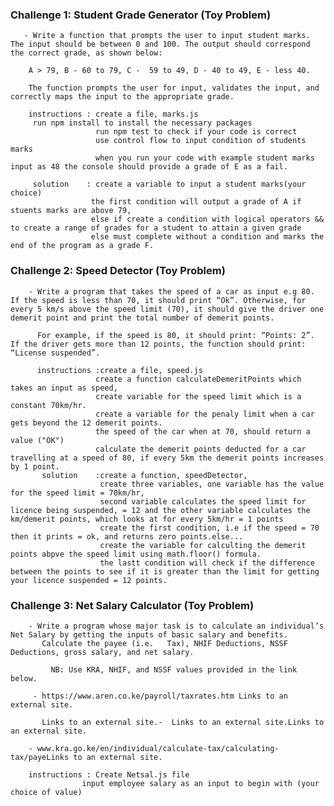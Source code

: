 ### Challenge 1:  Student Grade Generator (Toy Problem)

       - Write a function that prompts the user to input student marks. The input should be between 0 and 100. The output should correspond the correct grade, as shown below: 

        A > 79, B - 60 to 79, C -  59 to 49, D - 40 to 49, E - less 40.

        The function prompts the user for input, validates the input, and correctly maps the input to the appropriate grade.
        
        instructions : create a file, marks.js 
         run npm install to install the necessary packages
                       run npm test to check if your code is correct
                       use control flow to input condition of students marks
                       when you run your code with example student marks input as 48 the console should provide a grade of E as a fail.

         solution    : create a variable to input a student marks(your choice)
                      the first condition will output a grade of A if stuents marks are above 79, 
                      else if create a condition with logical operators && to create a range of grades for a student to attain a given grade
                      else must complete without a condition and marks the end of the program as a grade F.              
      
### Challenge 2: Speed Detector (Toy Problem)

        - Write a program that takes the speed of a car as input e.g 80. If the speed is less than 70, it should print “Ok”. Otherwise, for every 5 km/s above the speed limit (70), it should give the driver one demerit point and print the total number of demerit points.

          For example, if the speed is 80, it should print: “Points: 2”. If the driver gets more than 12 points, the function should print: “License suspended”.

          instructions :create a file, speed.js 
                       create a function calculateDemeritPoints which takes an input as speed,
                       create variable for the speed limit which is a constant 70km/hr.
                       create a variable for the penaly limit when a car gets beyond the 12 demerit points.
                       the speed of the car when at 70, should return a value ("OK")
                       calculate the demerit points deducted for a car travelling at a speed of 80, if every 5km the demerit points increases by 1 point.
           solution    :create a function, speedDetector, 
                        create three variables, one variable has the value for the speed limit = 70km/hr,
                        second variable calculates the speed limit for licence being suspended, = 12 and the other variable calculates the km/demerit points, which looks at for every 5km/hr = 1 points 
                        create the first condition, i.e if the speed = 70 then it prints = ok, and returns zero points.else... 
                        create the variable for calculting the demerit points abpve the speed limit using math.floor() formula.
                        the lastt condition will check if the difference between the points to see if it is greater than the limit for getting your licence suspended = 12 points.


### Challenge 3: Net Salary Calculator (Toy Problem)

        - Write a program whose major task is to calculate an individual’s Net Salary by getting the inputs of basic salary and benefits. 
           Calculate the payee (i.e.   Tax), NHIF Deductions, NSSF Deductions, gross salary, and net salary. 

             NB: Use KRA, NHIF, and NSSF values provided in the link below.

         - https://www.aren.co.ke/payroll/taxrates.htm Links to an external site. 

           Links to an external site.-  Links to an external site.Links to an external site.  

        - www.kra.go.ke/en/individual/calculate-tax/calculating-tax/payeLinks to an external site.

        instructions : Create Netsal.js file
                    input employee salary as an input to begin with (your choice of value)


